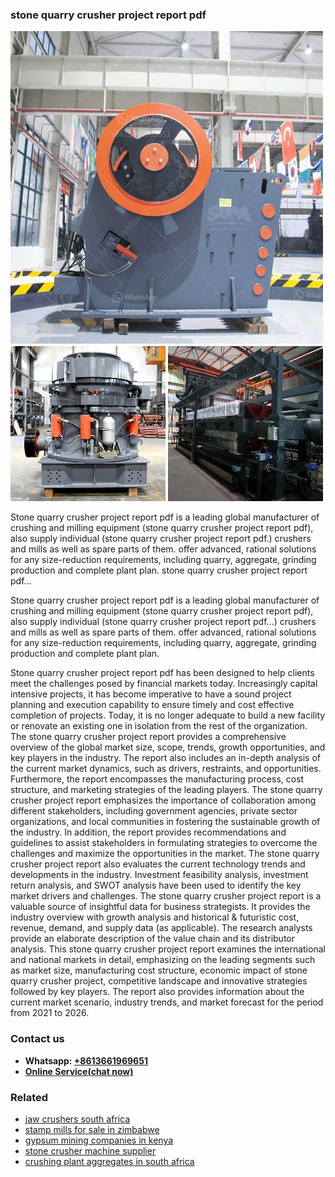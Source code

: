 <h3>stone quarry crusher project report pdf</h3><img src='1704857168.jpg' alt=''><p>Stone quarry crusher project report pdf is a leading global manufacturer of crushing and milling equipment (stone quarry crusher project report pdf), also supply individual (stone quarry crusher project report pdf.) crushers and mills as well as spare parts of them. offer advanced, rational solutions for any size-reduction requirements, including quarry, aggregate, grinding production and complete plant plan. stone quarry crusher project report pdf...</p><p>Stone quarry crusher project report pdf is a leading global manufacturer of crushing and milling equipment (stone quarry crusher project report pdf), also supply individual (stone quarry crusher project report pdf...) crushers and mills as well as spare parts of them. offer advanced, rational solutions for any size-reduction requirements, including quarry, aggregate, grinding production and complete plant plan.</p><p>Stone quarry crusher project report pdf has been designed to help clients meet the challenges posed by financial markets today. Increasingly capital intensive projects, it has become imperative to have a sound project planning and execution capability to ensure timely and cost effective completion of projects. Today, it is no longer adequate to build a new facility or renovate an existing one in isolation from the rest of the organization. The stone quarry crusher project report provides a comprehensive overview of the global market size, scope, trends, growth opportunities, and key players in the industry. The report also includes an in-depth analysis of the current market dynamics, such as drivers, restraints, and opportunities. Furthermore, the report encompasses the manufacturing process, cost structure, and marketing strategies of the leading players. The stone quarry crusher project report emphasizes the importance of collaboration among different stakeholders, including government agencies, private sector organizations, and local communities in fostering the sustainable growth of the industry. In addition, the report provides recommendations and guidelines to assist stakeholders in formulating strategies to overcome the challenges and maximize the opportunities in the market. The stone quarry crusher project report also evaluates the current technology trends and developments in the industry. Investment feasibility analysis, investment return analysis, and SWOT analysis have been used to identify the key market drivers and challenges. The stone quarry crusher project report is a valuable source of insightful data for business strategists. It provides the industry overview with growth analysis and historical & futuristic cost, revenue, demand, and supply data (as applicable). The research analysts provide an elaborate description of the value chain and its distributor analysis. This stone quarry crusher project report examines the international and national markets in detail, emphasizing on the leading segments such as market size, manufacturing cost structure, economic impact of stone quarry crusher project, competitive landscape and innovative strategies followed by key players. The report also provides information about the current market scenario, industry trends, and market forecast for the period from 2021 to 2026.</p><h3>Contact us</h3><ul><li><strong>Whatsapp:&nbsp;<a href="https://wa.me/8613661969651">+8613661969651</a></strong></li><li><a href="https://swt.shibang-china.com/?git&amp;zhl&amp;stone quarry crusher project report pdf"><strong>Online Service(chat now)</strong></a></li></ul><h3>Related</h3><ul><li><a href='jaw crushers south africa.md'>jaw crushers south africa</a></li><li><a href='stamp mills for sale in zimbabwe.md'>stamp mills for sale in zimbabwe</a></li><li><a href='gypsum mining companies in kenya.md'>gypsum mining companies in kenya</a></li><li><a href='stone crusher machine supplier.md'>stone crusher machine supplier</a></li><li><a href='crushing plant aggregates in south africa.md'>crushing plant aggregates in south africa</a></li></ul>